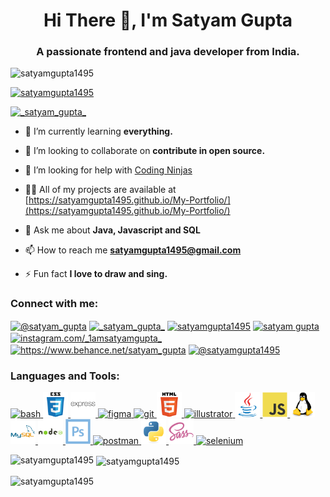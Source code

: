 <h1 align="center">Hi There 👋, I'm Satyam Gupta</h1>
<h3 align="center">A passionate frontend and java developer from India.</h3>

<p align="left"> <img src="https://komarev.com/ghpvc/?username=satyamgupta1495&label=Profile%20views&color=0e75b6&style=flat" alt="satyamgupta1495" /> </p>

<p align="left"> <a href="https://github.com/ryo-ma/github-profile-trophy"><img src="https://github-profile-trophy.vercel.app/?username=satyamgupta1495" alt="satyamgupta1495" /></a> </p>

<p align="left"> <a href="https://twitter.com/_satyam_gupta_" target="blank"><img src="https://img.shields.io/twitter/follow/_satyam_gupta_?logo=twitter&style=for-the-badge" alt="_satyam_gupta_" /></a> </p>

- 🌱 I’m currently learning **everything.**

- 👯 I’m looking to collaborate on **contribute in open source.**

- 🤝 I’m looking for help with [Coding Ninjas](https://github.com/satyamgupta1495/coding-ninjas-events)

- 👨‍💻 All of my projects are available at [https://satyamgupta1495.github.io/My-Portfolio/](https://satyamgupta1495.github.io/My-Portfolio/)

- 💬 Ask me about **Java, Javascript and SQL**

- 📫 How to reach me **satyamgupta1495@gmail.com**

- ⚡ Fun fact **I love to draw and sing.**

<h3 align="left">Connect with me:</h3>
<p align="left">
<a href="https://dev.to/@satyam_gupta" target="blank"><img align="center" src="https://cdn.jsdelivr.net/npm/simple-icons@3.0.1/icons/dev-dot-to.svg" alt="@satyam_gupta" height="30" width="40" /></a>
<a href="https://twitter.com/_satyam_gupta_" target="blank"><img align="center" src="https://raw.githubusercontent.com/rahuldkjain/github-profile-readme-generator/master/src/images/icons/Social/twitter.svg" alt="_satyam_gupta_" height="30" width="40" /></a>
<a href="https://linkedin.com/in/satyamgupta1495" target="blank"><img align="center" src="https://raw.githubusercontent.com/rahuldkjain/github-profile-readme-generator/master/src/images/icons/Social/linked-in-alt.svg" alt="satyamgupta1495" height="30" width="40" /></a>
<a href="https://fb.com/satyam gupta" target="blank"><img align="center" src="https://raw.githubusercontent.com/rahuldkjain/github-profile-readme-generator/master/src/images/icons/Social/facebook.svg" alt="satyam gupta" height="30" width="40" /></a>
<a href="https://instagram.com/instagram.com/_1amsatyamgupta_" target="blank"><img align="center" src="https://raw.githubusercontent.com/rahuldkjain/github-profile-readme-generator/master/src/images/icons/Social/instagram.svg" alt="instagram.com/_1amsatyamgupta_" height="30" width="40" /></a>
<a href="https://www.behance.net/https://www.behance.net/satyam_gupta" target="blank"><img align="center" src="https://raw.githubusercontent.com/rahuldkjain/github-profile-readme-generator/master/src/images/icons/Social/behance.svg" alt="https://www.behance.net/satyam_gupta" height="30" width="40" /></a>
<a href="https://www.hackerrank.com/@satyamgupta1495" target="blank"><img align="center" src="https://raw.githubusercontent.com/rahuldkjain/github-profile-readme-generator/master/src/images/icons/Social/hackerrank.svg" alt="@satyamgupta1495" height="30" width="40" /></a>
</p>

<h3 align="left">Languages and Tools:</h3>
<p align="left"> <a href="https://www.gnu.org/software/bash/" target="_blank"> <img src="https://www.vectorlogo.zone/logos/gnu_bash/gnu_bash-icon.svg" alt="bash" width="40" height="40"/> </a> <a href="https://www.w3schools.com/css/" target="_blank"> <img src="https://raw.githubusercontent.com/devicons/devicon/master/icons/css3/css3-original-wordmark.svg" alt="css3" width="40" height="40"/> </a> <a href="https://expressjs.com" target="_blank"> <img src="https://raw.githubusercontent.com/devicons/devicon/master/icons/express/express-original-wordmark.svg" alt="express" width="40" height="40"/> </a> <a href="https://www.figma.com/" target="_blank"> <img src="https://www.vectorlogo.zone/logos/figma/figma-icon.svg" alt="figma" width="40" height="40"/> </a> <a href="https://git-scm.com/" target="_blank"> <img src="https://www.vectorlogo.zone/logos/git-scm/git-scm-icon.svg" alt="git" width="40" height="40"/> </a> <a href="https://www.w3.org/html/" target="_blank"> <img src="https://raw.githubusercontent.com/devicons/devicon/master/icons/html5/html5-original-wordmark.svg" alt="html5" width="40" height="40"/> </a> <a href="https://www.adobe.com/in/products/illustrator.html" target="_blank"> <img src="https://www.vectorlogo.zone/logos/adobe_illustrator/adobe_illustrator-icon.svg" alt="illustrator" width="40" height="40"/> </a> <a href="https://www.java.com" target="_blank"> <img src="https://raw.githubusercontent.com/devicons/devicon/master/icons/java/java-original.svg" alt="java" width="40" height="40"/> </a> <a href="https://developer.mozilla.org/en-US/docs/Web/JavaScript" target="_blank"> <img src="https://raw.githubusercontent.com/devicons/devicon/master/icons/javascript/javascript-original.svg" alt="javascript" width="40" height="40"/> </a> <a href="https://www.linux.org/" target="_blank"> <img src="https://raw.githubusercontent.com/devicons/devicon/master/icons/linux/linux-original.svg" alt="linux" width="40" height="40"/> </a> <a href="https://www.mysql.com/" target="_blank"> <img src="https://raw.githubusercontent.com/devicons/devicon/master/icons/mysql/mysql-original-wordmark.svg" alt="mysql" width="40" height="40"/> </a> <a href="https://nodejs.org" target="_blank"> <img src="https://raw.githubusercontent.com/devicons/devicon/master/icons/nodejs/nodejs-original-wordmark.svg" alt="nodejs" width="40" height="40"/> </a> <a href="https://www.photoshop.com/en" target="_blank"> <img src="https://raw.githubusercontent.com/devicons/devicon/master/icons/photoshop/photoshop-line.svg" alt="photoshop" width="40" height="40"/> </a> <a href="https://postman.com" target="_blank"> <img src="https://www.vectorlogo.zone/logos/getpostman/getpostman-icon.svg" alt="postman" width="40" height="40"/> </a> <a href="https://www.python.org" target="_blank"> <img src="https://raw.githubusercontent.com/devicons/devicon/master/icons/python/python-original.svg" alt="python" width="40" height="40"/> </a> <a href="https://sass-lang.com" target="_blank"> <img src="https://raw.githubusercontent.com/devicons/devicon/master/icons/sass/sass-original.svg" alt="sass" width="40" height="40"/> </a> <a href="https://www.selenium.dev" target="_blank"> <img src="https://raw.githubusercontent.com/detain/svg-logos/780f25886640cef088af994181646db2f6b1a3f8/svg/selenium-logo.svg" alt="selenium" width="40" height="40"/> </a> </p>

<p><img align="left" src="https://github-readme-stats.vercel.app/api/top-langs?username=satyamgupta1495&show_icons=true&locale=en&layout=compact" alt="satyamgupta1495" /></p>

<p>&nbsp;<img align="center" src="https://github-readme-stats.vercel.app/api?username=satyamgupta1495&show_icons=true&locale=en" alt="satyamgupta1495" /></p>

<p><img align="center" src="https://github-readme-streak-stats.herokuapp.com/?user=satyamgupta1495&" alt="satyamgupta1495" /></p>
